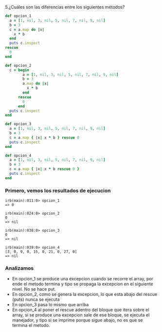 5.¿Cuáles son las diferencias entre los siguientes métodos?
```ruby
def opcion_1
  a = [1, nil, 3, nil, 5, nil, 7, nil, 9, nil]
  b = 3
  c = a.map do |x|
    x * b
  end
  puts c.inspect
rescue
  0
end

def opcion_2
  c = begin
        a = [1, nil, 3, nil, 5, nil, 7, nil, 9, nil]
        b = 3
        a.map do |x|
          x * b
        end
      rescue
        0
      end
  puts c.inspect
end

def opcion_3
  a = [1, nil, 3, nil, 5, nil, 7, nil, 9, nil]
  b = 3
  c = a.map { |x| x * b } rescue 0
  puts c.inspect
end

def opcion_4
  a = [1, nil, 3, nil, 5, nil, 7, nil, 9, nil]
  b = 3
  c = a.map { |x| x * b rescue 0 }
  puts c.inspect
end
```

### Primero, vemos los resultados de ejecucion
```
irb(main):011:0> opcion_1
=> 0
```

```
irb(main):024:0> opcion_2
0
=> nil
```

```
irb(main):038:0> opcion_3
0
=> nil
```

```
irb(main):039:0> opcion_4
[3, 0, 9, 0, 15, 0, 21, 0, 27, 0]
=> nil
```

### Analizamos
* En opcion_1 se produce una excepcion cuando se recorre el array, por ende el metodo termina y tipo se propaga la excepcion en el siguiente nivel. No se hace put.
* En opcion_2, como se genera la excepcion, lo que esta abajo del rescue (puts) nunca se ejecuta
* En opcion_3 pasa lo mismo que arriba
* En opcion_4 al poner el rescue adentro del bloque que itera sobre el array, si se produce una excepcion sale de ese bloque, se ejecuta el manejador, y tipo si se imprime porque sigue abajo, no es que se termina el metodo. 
